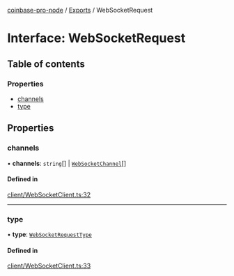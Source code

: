 [coinbase-pro-node](../README.md) / [Exports](../modules.md) / WebSocketRequest

# Interface: WebSocketRequest

## Table of contents

### Properties

- [channels](WebSocketRequest.md#channels)
- [type](WebSocketRequest.md#type)

## Properties

### channels

• **channels**: `string`[] \| [`WebSocketChannel`](WebSocketChannel.md)[]

#### Defined in

[client/WebSocketClient.ts:32](https://github.com/bennycode/coinbase-pro-node/blob/dacd532/src/client/WebSocketClient.ts#L32)

---

### type

• **type**: [`WebSocketRequestType`](../enums/WebSocketRequestType.md)

#### Defined in

[client/WebSocketClient.ts:33](https://github.com/bennycode/coinbase-pro-node/blob/dacd532/src/client/WebSocketClient.ts#L33)
